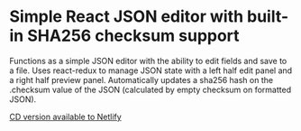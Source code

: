 # Simple React JSON editor with built-in SHA256 checksum support

Functions as a simple JSON editor with the ability to edit fields and save to a file.  Uses react-redux to manage JSON state with a left half edit panel and a right half preview panel.  Automatically updates a sha256 hash on the .checksum value of the JSON (calculated by empty checksum on formatted JSON).

[CD version available to Netlify](https://src-reactjsoneditor.netlify.app/)
